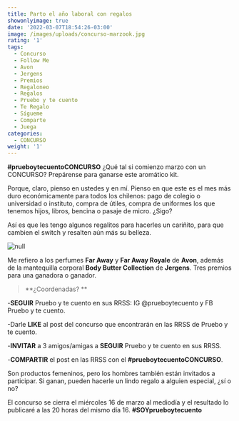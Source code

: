 ```yaml
---
title: Parto el año laboral con regalos
showonlyimage: true
date: '2022-03-07T18:54:26-03:00'
image: /images/uploads/concurso-marzook.jpg
rating: '1'
tags:
  - Concurso
  - Follow Me
  - Avon
  - Jergens
  - Premios
  - Regaloneo
  - Regalos
  - Pruebo y te cuento
  - Te Regalo
  - Sígueme
  - Comparte
  - Juega
categories:
  - CONCURSO
weight: '1'
---
```

**\#prueboytecuentoCONCURSO** ¿Qué tal si comienzo marzo con un CONCURSO? Prepárense para ganarse este aromático kit.

<!--more-->

Porque, claro, pienso en ustedes y en mí. Pienso en que este es el mes más duro económicamente para todos los chilenos: pago de colegio o universidad o instituto, compra de útiles, compra de uniformes los que tenemos hijos, libros, bencina o pasaje de micro. ¿Sigo?

Así es que les tengo algunos regalitos para hacerles un cariñito, para que cambien el switch y resalten aún más su belleza.

![null](/images/uploads/concurso-marzook.jpg)

Me refiero a los perfumes **Far Away** y **Far Away Royale** de **Avon**, además de la mantequilla corporal **Body Butter Collection** de **Jergens**. Tres premios para una ganadora o ganador.

> **¿Coordenadas?
> **

\-**SEGUIR** Pruebo y te cuento en sus RRSS: IG @prueboytecuento y FB Pruebo y te cuento.

\-Darle **LIKE** al post del concurso que encontrarán en las RRSS de Pruebo y te cuento.

\-**INVITAR** a 3 amigos/amigas a **SEGUIR** Pruebo y te cuento en sus RRSS.

\-**COMPARTIR** el post en las RRSS con el **\#prueboytecuentoCONCURSO**.

Son productos femeninos, pero los hombres también están invitados a participar. Si ganan, pueden hacerle un lindo regalo a alguien especial, ¿sí o no? 

El concurso se cierra el miércoles 16 de marzo al mediodía y el resultado lo publicaré a las 20 horas del mismo día 16.
 **\#SOYprueboytecuento**
